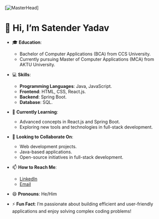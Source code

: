 [![MasterHead]( https://www.wingstechsolutions.com/wp-content/uploads/2022/03/full-stack-development.gif)]
# 👋 Hi, I’m Satender Yadav

- 🎓 **Education**:  
  - Bachelor of Computer Applications (BCA) from CCS University.  
  - Currently pursuing Master of Computer Applications (MCA) from AKTU University.  

- 💻 **Skills**:  
  - **Programming Languages**: Java, JavaScript.  
  - **Frontend**: HTML, CSS, React.js.  
  - **Backend**: Spring Boot.  
  - **Database**: SQL.  

- 🌱 **Currently Learning**:  
  - Advanced concepts in React.js and Spring Boot.  
  - Exploring new tools and technologies in full-stack development.  

- 💞️ **Looking to Collaborate On**:  
  - Web development projects.  
  - Java-based applications.  
  - Open-source initiatives in full-stack development.  

- 📫 **How to Reach Me**:  
  - [LinkedIn](https://www.linkedin.com/in/satender-yadav-54346a242/)  
  - [Email](mailto:satendar10nov@gmail.com)  

- 😄 **Pronouns**: He/Him  

- ⚡ **Fun Fact**: I’m passionate about building efficient and user-friendly applications and enjoy solving complex coding problems!  
